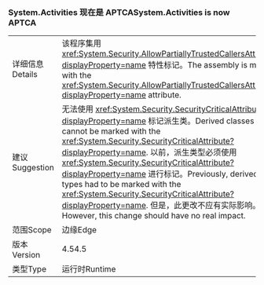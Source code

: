 ### <a name="systemactivities-is-now-aptca"></a><span data-ttu-id="78056-101">System.Activities 现在是 APTCA</span><span class="sxs-lookup"><span data-stu-id="78056-101">System.Activities is now APTCA</span></span>

|   |   |
|---|---|
|<span data-ttu-id="78056-102">详细信息</span><span class="sxs-lookup"><span data-stu-id="78056-102">Details</span></span>|<span data-ttu-id="78056-103">该程序集用 <xref:System.Security.AllowPartiallyTrustedCallersAttribute?displayProperty=name> 特性标记。</span><span class="sxs-lookup"><span data-stu-id="78056-103">The assembly is marked with the <xref:System.Security.AllowPartiallyTrustedCallersAttribute?displayProperty=name> attribute.</span></span>|
|<span data-ttu-id="78056-104">建议</span><span class="sxs-lookup"><span data-stu-id="78056-104">Suggestion</span></span>|<span data-ttu-id="78056-105">无法使用 <xref:System.Security.SecurityCriticalAttribute?displayProperty=name> 标记派生类。</span><span class="sxs-lookup"><span data-stu-id="78056-105">Derived classes cannot be marked with the <xref:System.Security.SecurityCriticalAttribute?displayProperty=name>.</span></span> <span data-ttu-id="78056-106">以前，派生类型必须使用 <xref:System.Security.SecurityCriticalAttribute?displayProperty=name> 进行标记。</span><span class="sxs-lookup"><span data-stu-id="78056-106">Previously, derived types had to be marked with the <xref:System.Security.SecurityCriticalAttribute?displayProperty=name>.</span></span> <span data-ttu-id="78056-107">但是，此更改不应有实际影响。</span><span class="sxs-lookup"><span data-stu-id="78056-107">However, this change should have no real impact.</span></span>|
|<span data-ttu-id="78056-108">范围</span><span class="sxs-lookup"><span data-stu-id="78056-108">Scope</span></span>|<span data-ttu-id="78056-109">边缘</span><span class="sxs-lookup"><span data-stu-id="78056-109">Edge</span></span>|
|<span data-ttu-id="78056-110">版本</span><span class="sxs-lookup"><span data-stu-id="78056-110">Version</span></span>|<span data-ttu-id="78056-111">4.5</span><span class="sxs-lookup"><span data-stu-id="78056-111">4.5</span></span>|
|<span data-ttu-id="78056-112">类型</span><span class="sxs-lookup"><span data-stu-id="78056-112">Type</span></span>|<span data-ttu-id="78056-113">运行时</span><span class="sxs-lookup"><span data-stu-id="78056-113">Runtime</span></span>|

